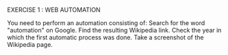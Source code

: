 EXERCISE 1 : WEB AUTOMATION

You need to perform an automation consisting of:
Search for the word "automation" on Google.
Find the resulting Wikipedia link.
Check the year in which the first automatic process was done.
Take a screenshot of the Wikipedia page.
